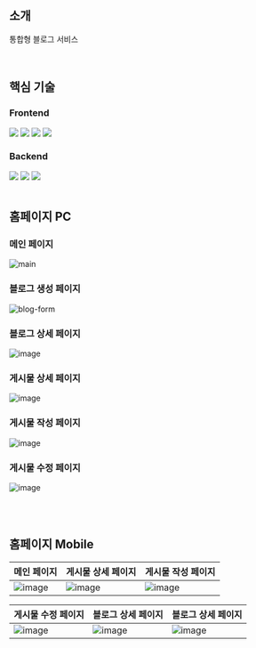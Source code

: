 ## 소개

통합형 블로그 서비스

<br />

## 핵심 기술

### Frontend
<div>
<!--   <img src="https://img.shields.io/badge/Typescript-3178C6?style=flat&logo=typescript&logoColor=white"/> -->
  <img src="https://img.shields.io/badge/Next.js-%23000000?style=flat&logo=nextdotjs"/>
  <img src="https://img.shields.io/badge/React%20Query-FF4154?style=flat&logo=reactquery&logoColor=white"/>
  <img src="https://img.shields.io/badge/Recoil-3578E5?style=flat&logo=recoil&logoColor=white"/>
  <img src="https://img.shields.io/badge/Emotion-DB7093?style=flat&logo=styledcomponents&logoColor=white"/>
</div>

### Backend
<div>
  <img src="https://img.shields.io/badge/NestJS-E0234E?style=flat&logo=nestjs&logoColor=white"/>
  <img src="https://img.shields.io/badge/TypeORM-3E3E3E?style=flat&logoColor=white"/>
  <img src="https://img.shields.io/badge/MariaDB-003545?style=flat&logo=mariadb&logoColor=white"/>
</div>

<br />

## 홈페이지 PC
### 메인 페이지
![main](https://user-images.githubusercontent.com/60710735/210243644-9c1f6818-de46-4f64-946c-e2a231b32d54.png)

### 블로그 생성 페이지
![blog-form](https://user-images.githubusercontent.com/60710735/210242665-08af168a-6220-4b32-bef5-ae5ad134ca4b.png)

### 블로그 상세 페이지
![image](https://user-images.githubusercontent.com/60710735/210249117-874d8915-e824-4f70-b273-b17e0e099b1e.png)

### 게시물 상세 페이지
![image](https://user-images.githubusercontent.com/60710735/210248719-84e06ac8-6c57-4159-bf19-78d3e0d062dc.png)

### 게시물 작성 페이지
![image](https://user-images.githubusercontent.com/60710735/210247999-e75ee467-5db7-461f-869e-a89141799d06.png)

### 게시물 수정 페이지
![image](https://user-images.githubusercontent.com/60710735/210248217-b22895d7-7e03-4bdd-867d-b84e4c2a9715.png)

<br />
<br />

## 홈페이지 Mobile
|메인 페이지|게시물 상세 페이지|게시물 작성 페이지|
|---|---|---|
|![image](https://user-images.githubusercontent.com/60710735/210249640-1b9d31ca-279a-4229-89c9-3bab30a605c7.png)|![image](https://user-images.githubusercontent.com/60710735/210250205-e8d3aa75-f045-4f8d-bf1b-20e463166923.png)|![image](https://user-images.githubusercontent.com/60710735/210250404-debd3984-cd2a-4f5c-a4b5-a8b01fe81904.png)|

|게시물 수정 페이지|블로그 상세 페이지|블로그 상세 페이지|
|---|---|---|
|![image](https://user-images.githubusercontent.com/60710735/210250680-d7e51a55-4d34-47d9-9101-04d4cca1287f.png)|![image](https://user-images.githubusercontent.com/60710735/210250789-4c398045-0fd8-4f5e-bf02-89a2a2890069.png)|![image](https://user-images.githubusercontent.com/60710735/210250898-8f3c1e29-65f2-4a43-8054-dbb8d3a79a12.png)|


